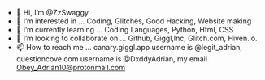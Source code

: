 - 👋 Hi, I’m @ZzSwaggy
- 👀 I’m interested in ... Coding, Glitches, Good Hacking, Website making
- 🌱 I’m currently learning ... Coding Languages, Python, Html, CSS
- 💞️ I’m looking to collaborate on ... Github, Giggl,Inc, Glitch.com, Hiven.io.
- 📫 How to reach me ... canary.giggl.app username is @legit_adrian, questioncove.com username is @DxddyAdrian, my email Obey_Adrian10@protonmail.com

<!---
ZzSwaggy/ZzSwaggy is a ✨ special ✨ repository because its `README.md` (this file) appears on your GitHub profile.
You can click the Preview link to take a look at your changes.
--->
